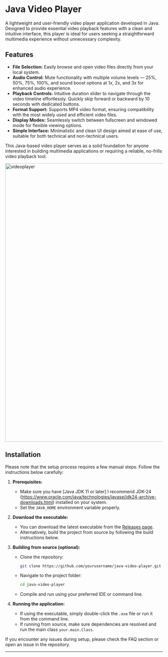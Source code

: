 # Java Video Player

A lightweight and user-friendly video player application developed in Java. Designed to provide essential video playback features with a clean and intuitive interface, this player is ideal for users seeking a straightforward multimedia experience without unnecessary complexity.

## Features

- **File Selection:** Easily browse and open video files directly from your local system.  
- **Audio Control:** Mute functionality with multiple volume levels — 25%, 50%, 75%, 100%, and sound boost options at 1x, 2x, and 3x for enhanced audio experience.  
- **Playback Controls:** Intuitive duration slider to navigate through the video timeline effortlessly. Quickly skip forward or backward by 10 seconds with dedicated buttons.  
- **Format Support:** Supports MP4 video format, ensuring compatibility with the most widely used and efficient video files.  
- **Display Modes:** Seamlessly switch between fullscreen and windowed mode for flexible viewing options.  
- **Simple Interface:** Minimalistic and clean UI design aimed at ease of use, suitable for both technical and non-technical users.

This Java-based video player serves as a solid foundation for anyone interested in building multimedia applications or requiring a reliable, no-frills video playback tool.


<img width="1264" height="890" alt="videoplayer" src="https://github.com/user-attachments/assets/6de31791-c6d4-4196-8f76-18c60525d4a4" />

## Installation

Please note that the setup process requires a few manual steps. Follow the instructions below carefully:

1. **Prerequisites:**  
   - Make sure you have [Java JDK 11 or later] I recommend JDK-24 (https://www.oracle.com/java/technologies/javase/jdk24-archive-downloads.html) installed on your system.  
   - Set the `JAVA_HOME` environment variable properly.

2. **Download the executable:**  
   - You can download the latest executable from the [Releases page](https://github.com/yourusername/java-video-player/releases).  
   - Alternatively, build the project from source by following the build instructions below.

3. **Building from source (optional):**  
   - Clone the repository:  
     ```bash
     git clone https://github.com/yourusername/java-video-player.git
     ```  
   - Navigate to the project folder:  
     ```bash
     cd java-video-player
     ```  
   - Compile and run using your preferred IDE or command line.

4. **Running the application:**  
   - If using the executable, simply double-click the `.exe` file or run it from the command line.  
   - If running from source, make sure dependencies are resolved and run the main class `your.main.Class`.

If you encounter any issues during setup, please check the FAQ section or open an issue in the repository.

---

